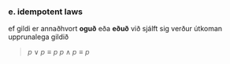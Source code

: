### e. idempotent laws
ef gildi er annaðhvort **oguð** eða **eðuð** við sjálft sig verður útkoman upprunalega gildið
>$p\lor p \equiv p$
>$p\land p \equiv p$
